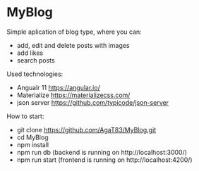 
# MyBlog

Simple aplication of blog type, where you can:
- add, edit and delete posts with images
- add likes
- search posts 

Used technologies:
- Angualr 11  https://angular.io/
- Materialize  https://materializecss.com/
- json server  https://github.com/typicode/json-server

How to start:
- git clone https://github.com/AgaT83/MyBlog.git
- cd MyBlog
- npm install
- npm run db (backend is running on http://localhost:3000/)
- npm run start (frontend is running on http://localhost:4200/)


